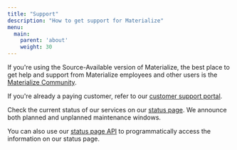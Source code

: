 ```yaml
---
title: "Support"
description: "How to get support for Materialize"
menu:
  main:
    parent: 'about'
    weight: 30
---
```


If you're using the Source-Available version of Materialize, the best place to get help and support from Materialize employees and other users is the [Materialize Community](https://materialize.com/s/chat).

If you're already a paying customer, refer to our [customer support portal](https://support.materialize.com/).

Check the current status of our services on our [status page](https://status.materialize.com). We announce both planned and unplanned maintenance windows.

You can also use our [status page API](https://status.materialize.com/api) to
programmatically access the information on our status page.

